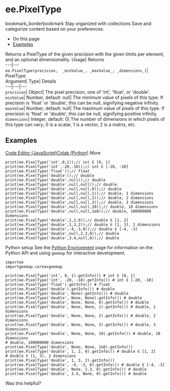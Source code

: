  
#  ee.PixelType 
bookmark_borderbookmark Stay organized with collections  Save and categorize content based on your preferences.
  * On this page
  * [Examples](https://developers.google.com/earth-engine/apidocs/ee-pixeltype#examples)


Returns a PixelType of the given precision with the given limits per element, and an optional dimensionality. 
Usage| Returns  
---|---  
`ee.PixelType(precision,  _minValue_, _maxValue_, _dimensions_)`| PixelType  
Argument| Type| Details  
---|---|---  
`precision`| Object| The pixel precision, one of 'int', 'float', or 'double'.  
`minValue`| Number, default: null| The minimum value of pixels of this type. If precision is 'float' or 'double', this can be null, signifying negative infinity.  
`maxValue`| Number, default: null| The maximum value of pixels of this type. If precision is 'float' or 'double', this can be null, signifying positive infinity.  
`dimensions`| Integer, default: 0| The number of dimensions in which pixels of this type can vary; 0 is a scalar, 1 is a vector, 2 is a matrix, etc.  
## Examples
[Code Editor (JavaScript)](https://developers.google.com/earth-engine/apidocs/ee-pixeltype#code-editor-javascript-sample)[Colab (Python)](https://developers.google.com/earth-engine/apidocs/ee-pixeltype#colab-python-sample) More
```
print(ee.PixelType('int',0,1));// int ∈ [0, 1]
print(ee.PixelType('int',-20,-10));// int ∈ [-20, -10]
print(ee.PixelType('float'));// float
print(ee.PixelType('double'));// double
print(ee.PixelType('double',null));// double
print(ee.PixelType('double',null,null));// double
print(ee.PixelType('double',null,null,0));// double
print(ee.PixelType('double',null,null,1));// double, 1 dimensions
print(ee.PixelType('double',null,null,2));// double, 2 dimensions
print(ee.PixelType('double',null,null,3));// double, 3 dimensions
print(ee.PixelType('double',null,null,10));// double, 10 dimensions
print(ee.PixelType('double',null,null,1e8));// double, 100000000 dimensions
print(ee.PixelType('double',1,2,0));// double ∈ [1, 2]
print(ee.PixelType('double',1,3,2));// double ∈ [1, 3], 2 dimensions
print(ee.PixelType('double',-4,-3,0));// double ∈ [-4, -3]
print(ee.PixelType('double',null,2.3,0));// double
print(ee.PixelType('double',3.4,null,0));// double
```
Python setup
See the [ Python Environment](https://developers.google.com/earth-engine/guides/python_install) page for information on the Python API and using `geemap` for interactive development.
```
importee
importgeemap.coreasgeemap
```
```
print(ee.PixelType('int', 0, 1).getInfo()) # int ∈ [0, 1]
print(ee.PixelType('int', -20, -10).getInfo()) # int ∈ [-20, -10]
print(ee.PixelType('float').getInfo()) # float
print(ee.PixelType('double').getInfo()) # double
print(ee.PixelType('double', None).getInfo()) # double
print(ee.PixelType('double', None, None).getInfo()) # double
print(ee.PixelType('double', None, None, 0).getInfo()) # double
print(ee.PixelType('double', None, None, 1).getInfo()) # double, 1 dimensions
print(ee.PixelType('double', None, None, 2).getInfo()) # double, 2 dimensions
print(ee.PixelType('double', None, None, 3).getInfo()) # double, 3 dimensions
print(ee.PixelType('double', None, None, 10).getInfo()) # double, 10 dimensions
# double, 100000000 dimensions
print(ee.PixelType('double', None, None, 1e8).getInfo())
print(ee.PixelType('double', 1, 2, 0).getInfo()) # double ∈ [1, 2]
# double ∈ [1, 3], 2 dimensions
print(ee.PixelType('double', 1, 3, 2).getInfo())
print(ee.PixelType('double', -4, -3, 0).getInfo()) # double ∈ [-4, -3]
print(ee.PixelType('double', None, 2.3, 0).getInfo()) # double
print(ee.PixelType('double', 3.4, None, 0).getInfo()) # double
```

Was this helpful?
